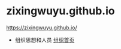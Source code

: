 # zixingwuyu.github.io
https://zixingwuyu.github.io/
- 组织思想和人员  [组织首页](https://zixingwuyu.github.io/)

